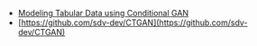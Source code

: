 
- [Modeling Tabular Data using Conditional GAN](https://arxiv.org/pdf/1907.00503.pdf)
- [https://github.com/sdv-dev/CTGAN](https://github.com/sdv-dev/CTGAN)

  
